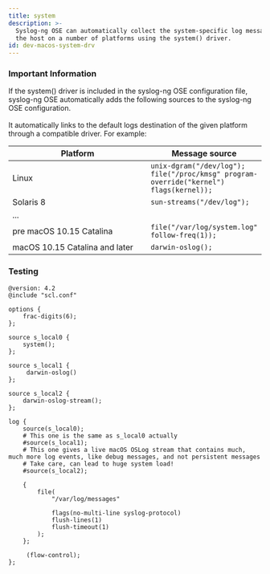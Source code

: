 ```yaml
---
title: system
description: >-
  Syslog-ng OSE can automatically collect the system-specific log messages of
  the host on a number of platforms using the system() driver.
id: dev-macos-system-drv
---
```


### Important Information

If the system() driver is included in the syslog-ng OSE configuration file, syslog-ng OSE automatically adds the following sources to the syslog-ng OSE configuration.\
\
It automatically links to the default logs destination of the given platform through a compatible driver. For example:&#x20;

<table data-header-hidden>
  <thead>
    <tr>
      <th width="282">Platform</th>
      <th>Message source</th>
    </tr>
  </thead>
  <tbody>
    <tr>
      <td>Linux</td>
      <td>
        <code>unix-dgram("/dev/log");</code>
        <br>
        <code>file("/proc/kmsg" program-override("kernel") flags(kernel));</code>
      </td>
    </tr>
    <tr>
      <td>Solaris 8</td>
      <td>
        <code>sun-streams("/dev/log");</code>
      </td>
    </tr>
    <tr>
      <td>...</td>
      <td></td>
    </tr>
    <tr>
      <td>pre macOS 10.15 Catalina</td>
      <td>
        <code>file("/var/log/system.log" follow-freq(1));</code>
      </td>
    </tr>
    <tr>
      <td>macOS 10.15 Catalina and later</td>
      <td>
        <code>darwin-oslog();</code>
      </td>
    </tr>
  </tbody>
</table>

### Testing

```config
@version: 4.2
@include "scl.conf"

options {
    frac-digits(6);
};

source s_local0 {
    system();
};

source s_local1 {
     darwin-oslog()
};

source s_local2 {
    darwin-oslog-stream();
};

log {
    source(s_local0);
    # This one is the same as s_local0 actually
    #source(s_local1);
    # This one gives a live macOS OSLog stream that contains much, much more log events, like debug messages, and not persistent messages
    # Take care, can lead to huge system load!
    #source(s_local2);

    {
        file(
            "/var/log/messages"

            flags(no-multi-line syslog-protocol)
            flush-lines(1)
            flush-timeout(1)
        );
    };

     (flow-control);
};
```
